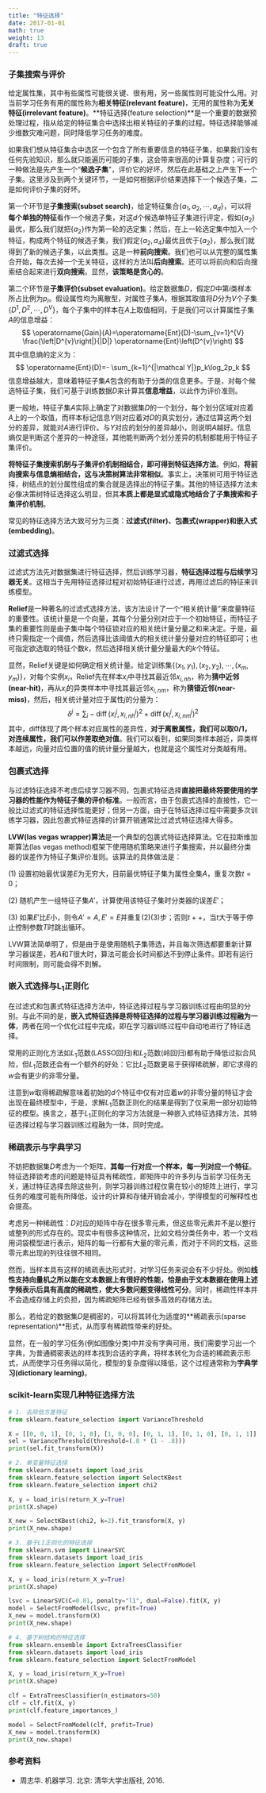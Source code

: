 ```yaml
---
title: "特征选择"
date: 2017-01-01
math: true
weight: 13
draft: true
---
```

### 子集搜索与评价

给定属性集，其中有些属性可能很关键、很有用，另一些属性则可能没什么用。对当前学习任务有用的属性称为**相关特征(relevant feature)**，无用的属性称为**无关特征(irrelevant feature)**。**特征选择(feature selection)**是一个重要的数据预处理过程，指从给定的特征集合中选择出相关特征的子集的过程。特征选择能够减少维数灾难问题，同时降低学习任务的难度。

如果我们想从特征集合中选区一个包含了所有重要信息的特征子集，如果我们没有任何先验知识，那么就只能遍历可能的子集，这会带来很高的计算复杂度；可行的一种做法是先产生一个“**候选子集**"，评价它的好坏，然后在此基础之上产生下一个子集。这里涉及到两个关键环节，一是如何根据评价结果选择下一个候选子集，二是如何评价子集的好坏。

第一个环节是**子集搜索(subset search)**，给定特征集合$\{a_1,a_2,\cdots,a_d\}$，可以将**每个单独的特征**看作一个候选子集，对这$d$个候选单特征子集进行评定，假如$\{a_2\}$最优，那么我们就把$\{a_2\}$作为第一轮的选定集；然后，在上一轮选定集中加入一个特征，构成两个特征的候选子集，我们假定$\{a_2,a_4\}$最优且优于$\{a_2\}$，那么我们就得到了新的候选子集，以此类推。这是一种**前向搜索**。我们也可以从完整的属性集合开始，每次去掉一个无关特征，这样的方法叫**后向搜索**。还可以将前向和后向搜索结合起来进行**双向搜索**。显然，**该策略是贪心的**。

第二个环节是**子集评价(subset evaluation)**。给定数据集$D$，假定$D$中第$i$类样本所占比例为$p_i$。假设属性均为离散型，对属性子集$A$，根据其取值将$D$分为$V$个子集$\{D^1,D^2,\cdots,D^V\}$，每个子集中的样本在$A$上取值相同，于是我们可以计算属性子集$A$的信息增益：
$$
\operatorname{Gain}(A)=\operatorname{Ent}(D)-\sum_{v=1}^{V} \frac{\left|D^{v}\right|}{|D|} \operatorname{Ent}\left(D^{v}\right)
$$
其中信息熵的定义为：
$$
\operatorname{Ent}(D)=- \sum_{k=1}^{|\mathcal Y|}p_k\log_2p_k
$$
信息增益越大，意味着特征子集$A$包含的有助于分类的信息更多。于是，对每个候选特征子集，我们可基于训练数据$D$来计算其**信息增益**，以此作为评价准则。

更一般地，特征子集$A$实际上确定了对数据集$D$的一个划分，每个划分区域对应着$A$上的一个取值，而样本标记信息$Y$则对应着对$D$的真实划分，通过估算这两个划分的差异，就能对$A$进行评价。与$Y$对应的划分的差异越小，则说明$A$越好。信息熵仅是判断这个差异的一种途径，其他能判断两个划分差异的机制都能用于特征子集评价。

**将特征子集搜索机制与子集评价机制相结合，即可得到特征选择方法**。例如，**将前向搜索与信息熵相结合，这与决策树算法非常相似**。事实上，决策树可用于特征选择，树结点的划分属性组成的集合就是选择出的特征子集。其他的特征选择方法未必像决策树特征选择这么明显，但其**本质上都是显式或隐式地结合了子集搜索和子集评价机制**。

常见的特征选择方法大致可分为三类：**过滤式(filter)、包裹式(wrapper)和嵌入式(embedding)**。

### 过滤式选择

过滤式方法先对数据集进行特征选择，然后训练学习器，**特征选择过程与后续学习器无关**。这相当于先用特征选择过程对初始特征进行过滤，再用过滤后的特征来训练模型。

**Relief**是一种著名的过滤式选择方法，该方法设计了一个“相关统计量”来度量特征的重要性。该统计量是一个向量，其每个分量分别对应于一个初始特征，而特征子集的重要性则是由子集中每个特征锁对应的相关统计量分量之和来决定。于是，最终只需指定一个阈值，然后选择比该阈值大的相关统计量分量对应的特征即可；也可指定欲选取的特征个数$k$，然后选择相关统计量分量最大的$k$个特征。

显然，Relief关键是如何确定相关统计量。给定训练集$\{(x_1,y_1),(x_2,y_2),\cdots,(x_m,y_m)\}$，对每个实例$x_i$，Relief先在样本$x_i$中寻找其最近邻$x_{i,nh}$，称为**猜中近邻(near-hit)**，再从$x_i$的异类样本中寻找其最近邻$x_{i,nm}$，称为**猜错近邻(near-miss)**，然后，相关统计量对应于属性$j$的分量为：
$$
\delta^j=\sum_i -\operatorname{diff}(x_i^j,x_{i,nh}^j)^2+\operatorname{diff}(x_i^j,x_{i,nm}^j)^2
$$
其中，diff体现了两个样本对应属性的差异性，**对于离散属性，我们可以取0/1，对连续属性，我们可以作差取绝对值**。我们可以看到，如果同类样本越近，异类样本越远，向量对应位置的值的统计量分量越大，也就是这个属性对分类越有用。

### 包裹式选择

与过滤特征选择不考虑后续学习器不同，包裹式特征选择**直接把最终将要使用的学习器的性能作为特征子集的评价标准**。一般而言，由于包裹式选择的直接性，它一般比过滤式的特征选择性能更好；但另一方面，由于在特征选择过程中需要多次训练学习器，因此包裹式特征选择的计算开销通常比过滤式特征选择大得多。

**LVW(las vegas wrapper)算法**是一个典型的包裹式特征选择算法。它在拉斯维加斯算法(las vegas method)框架下使用随机策略来进行子集搜索，并以最终分类器的误差作为特征子集评价准则。该算法的具体做法是：

(1) 设置初始最优误差$E$为无穷大，目前最优特征子集为属性全集$A$，重复次数$t=0$；

(2) 随机产生一组特征子集$A'$，计算使用该特征子集时分类器的误差$E'$；

(3) 如果$E'$比$E$小，则令$A'=A,E'=E$并重复(2)(3)步；否则$t++$，当$t$大于等于停止控制参数$T$时跳出循环。

LVW算法简单明了，但是由于是使用随机子集筛选，并且每次筛选都要重新计算学习器误差，若$A$和$T$很大时，算法可能会长时间都达不到停止条件。即若有运行时间限制，则可能会得不到解。

### 嵌入式选择与$\boldsymbol{L_1}$正则化

在过滤式和包裹式特征选择方法中，特征选择过程与学习器训练过程由明显的分别。与此不同的是，**嵌入式特征选择是将特征选择的过程与学习器训练过程融为一体**，两者在同一个优化过程中完成，即在学习器训练过程中自动地进行了特征选择。

常用的正则化方法如$L_1$范数(LASSO回归)和$L_2$范数(岭回归)都有助于降低过拟合风险，但$L_1$范数还会有一个额外的好处：它比$L_2$范数更易于获得稀疏解，即它求得的$w$会有更少的非零分量。

注意到$w$取得稀疏解意味着初始的$d$个特征中仅有对应着$w$的非零分量的特征才会出现在最终模型中，于是，求解$L_1$范数正则化的结果是得到了仅采用一部分初始特征的模型。换言之，基于$L_1$正则化的学习方法就是一种嵌入式特征选择方法，其特征选择过程与学习器训练过程融为一体，同时完成。

### 稀疏表示与字典学习

不妨把数据集$D$考虑为一个矩阵，**其每一行对应一个样本，每一列对应一个特征**。特征选择锁考虑的问题是特征具有稀疏性，即矩阵中的许多列与当前学习任务无关，通过特征选择去除这些列，则学习器训练过程仅需在较小的矩阵上进行，学习任务的难度可能有所降低，设计的计算和存储开销会减小，学得模型的可解释性也会提高。

考虑另一种稀疏性：$D$对应的矩阵中存在很多零元素，但这些零元素并不是以整行或整列的形式存在的。现实中有很多这种情况，比如文档分类任务中，若一个文档用词袋模型进行表示，矩阵的每一行都有大量的零元素，而对于不同的文档，这些零元素出现的列往往很不相同。

然而，当样本具有这样的稀疏表达形式时，对学习任务来说会有不少好处。例如**线性支持向量机之所以能在文本数据上有很好的性能，恰是由于文本数据在使用上述字频表示后具有高度的稀疏性，使大多数问题变得线性可分**。同时，稀疏性样本并不会造成存储上的负担，因为稀疏矩阵已经有很多高效的存储方法。

那么，若给定的数据集$D$是稠密的，可以将其转化为适度的**稀疏表示(sparse representation)**形式，从而享有稀疏性带来的好处。

显然，在一般的学习任务(例如图像分类)中并没有字典可用，我们需要学习出一个字典，为普通稠密表达的样本找到合适的字典，将样本转化为合适的稀疏表示形式，从而使学习任务得以简化，模型的复杂度得以降低，这个过程通常称为**字典学习(dictionary learning)**。

### scikit-learn实现几种特征选择方法

```python
# 1. 去除低方差特征
from sklearn.feature_selection import VarianceThreshold

X = [[0, 0, 1], [0, 1, 0], [1, 0, 0], [0, 1, 1], [0, 1, 0], [0, 1, 1]]
sel = VarianceThreshold(threshold=(.8 * (1 - .8)))
print(sel.fit_transform(X))

# 2. 单变量特征选择
from sklearn.datasets import load_iris
from sklearn.feature_selection import SelectKBest
from sklearn.feature_selection import chi2

X, y = load_iris(return_X_y=True)
print(X.shape)

X_new = SelectKBest(chi2, k=2).fit_transform(X, y)
print(X_new.shape)

# 3. 基于L1正则化的特征选择
from sklearn.svm import LinearSVC
from sklearn.datasets import load_iris
from sklearn.feature_selection import SelectFromModel

X, y = load_iris(return_X_y=True)
print(X.shape)

lsvc = LinearSVC(C=0.01, penalty="l1", dual=False).fit(X, y)
model = SelectFromModel(lsvc, prefit=True)
X_new = model.transform(X)
print(X_new.shape)

# 4. 基于树结构的特征选择
from sklearn.ensemble import ExtraTreesClassifier
from sklearn.datasets import load_iris
from sklearn.feature_selection import SelectFromModel

X, y = load_iris(return_X_y=True)
print(X.shape)

clf = ExtraTreesClassifier(n_estimators=50)
clf = clf.fit(X, y)
print(clf.feature_importances_)

model = SelectFromModel(clf, prefit=True)
X_new = model.transform(X)
print(X_new.shape)
```

### 参考资料

- 周志华. 机器学习. 北京: 清华大学出版社, 2016.

